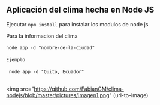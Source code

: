 ## Aplicación del clima hecha en Node JS


Ejecutar ``` npm install ``` para instalar los modulos de node js

Para la informacion del clima

```
node app -d "nombre-de-la-ciudad"

Ejemplo 

 node app -d "Quito, Ecuador"  


```
<img src="https://github.com/FabianGM/clima-nodejs/blob/master/pictures/Imagen1.png" (url-to-image)   
